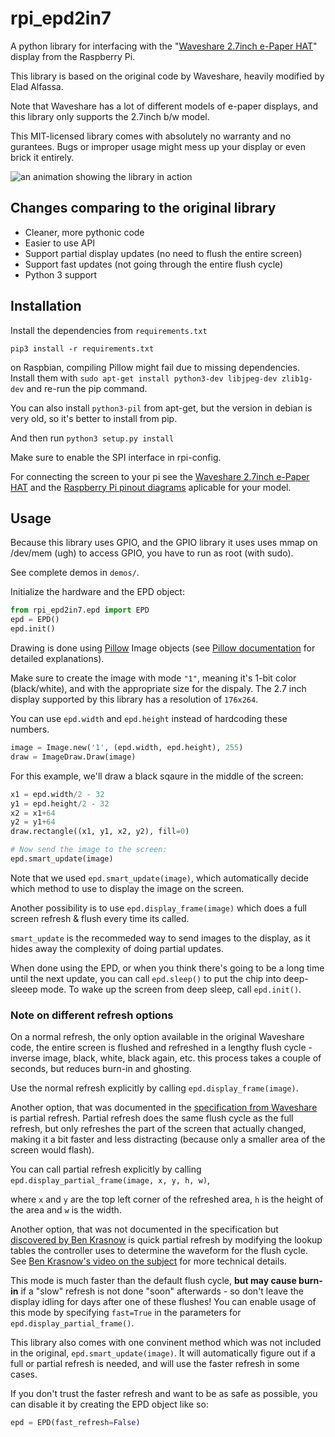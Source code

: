 # rpi_epd2in7

A python library for interfacing with the "[Waveshare 2.7inch e-Paper HAT](https://www.waveshare.com/wiki/2.7inch_e-Paper_HAT)" display from the Raspberry Pi.

This library is based on the original code by Waveshare, heavily modified by Elad Alfassa.

Note that Waveshare has a lot of different models of e-paper displays, and this library only supports the 2.7inch b/w model.

This MIT-licensed library comes with absolutely no warranty and no gurantees.
Bugs or improper usage might mess up your display or even brick it entirely.

![an animation showing the library in action](https://raw.githubusercontent.com/elad661/rpi_epd2in7/master/rpi_epd.gif)

## Changes comparing to the original library
* Cleaner, more pythonic code
* Easier to use API
* Support partial display updates (no need to flush the entire screen)
* Support fast updates (not going through the entire flush cycle)
* Python 3 support

## Installation

Install the dependencies from `requirements.txt`

`pip3 install -r requirements.txt`

on Raspbian, compiling Pillow might fail due to missing dependencies. Install them with
`sudo apt-get install python3-dev libjpeg-dev zlib1g-dev` and re-run the pip command.

You can also install `python3-pil` from apt-get, but the version in debian is very old, so it's better to install from pip.

And then run `python3 setup.py install`

Make sure to enable the SPI interface in rpi-config.

For connecting the screen to your pi see the [Waveshare 2.7inch e-Paper HAT](https://www.waveshare.com/wiki/2.7inch_e-Paper_HAT)
and the [Raspberry Pi pinout diagrams](https://elinux.org/RPi_Low-level_peripherals) aplicable for your model.

## Usage
Because this library uses GPIO, and the GPIO library it uses uses mmap on /dev/mem (ugh) to access GPIO, you have to run as root (with sudo).

See complete demos in `demos/`.

Initialize the hardware and the EPD object:

```python
from rpi_epd2in7.epd import EPD
epd = EPD()
epd.init()
```

Drawing is done using [Pillow](http://python-pillow.org/) Image objects
(see [Pillow documentation](https://pillow.readthedocs.io/en/5.1.x/index.html) for detailed explanations).

Make sure to create the image with mode `"1"`, meaning it's 1-bit color (black/white), and with the appropriate size for the dispaly.
The 2.7 inch display supported by this library has a resolution of `176x264`.

You can use `epd.width` and `epd.height` instead of hardcoding these numbers.

```python
image = Image.new('1', (epd.width, epd.height), 255)
draw = ImageDraw.Draw(image)
```

For this example, we'll draw a black sqaure in the middle of the screen:

```python
x1 = epd.width/2 - 32
y1 = epd.height/2 - 32
x2 = x1+64
y2 = y1+64
draw.rectangle((x1, y1, x2, y2), fill=0)

# Now send the image to the screen:
epd.smart_update(image)
```

Note that we used `epd.smart_update(image)`, which automatically decide which method to use to display the image on the screen.

Another possibility is to use `epd.display_frame(image)` which does a full screen refresh & flush every time its called.

`smart_update` is the recommeded way to send images to the display, as it hides away the complexity of doing partial updates.

When done using the EPD, or when you think there's going to be a long time until the next update,
you can call `epd.sleep()` to put the chip into deep-sleeep mode. To wake up the screen from deep sleep, call `epd.init()`.

### Note on different refresh options

On a normal refresh, the only option available in the original Waveshare code, the entire screen is flushed and refreshed in a lengthy
flush cycle - inverse image, black, white, black again, etc. this process takes a couple of seconds, but reduces burn-in and ghosting.

Use the normal refresh explicitly by calling `epd.display_frame(image)`.

Another option, that was documented in the [specification from Waveshare](https://www.waveshare.com/w/upload/2/2d/2.7inch-e-paper-Specification.pdf) 
is partial refresh. Partial refresh does the same flush cycle as the full refresh, but only refreshes the part of the screen that actually changed,
making it a bit faster and less distracting (because only a smaller area of the screen would flash).

You can call partial refresh explicitly by calling `epd.display_partial_frame(image, x, y, h, w)`,

where `x` and `y` are the top left corner of the refreshed area, `h` is the height of the area and `w` is the width.

Another option, that was not documented in the specification but [discovered by Ben Krasnow](http://benkrasnow.blogspot.co.il/2017/10/fast-partial-refresh-on-42-e-paper.html)
is quick partial refresh by modifying the lookup tables the controller uses to determine the waveform for the flush cycle.
See [Ben Krasnow's video on the subject](https://www.youtube.com/watch?v=MsbiO8EAsGw) for more technical details.

This mode is much faster than the default flush cycle, **but may cause burn-in** if a "slow" refresh is not done "soon" afterwards - so don't leave
the display idling for days after one of these flushes! You can enable usage of this mode by specifying `fast=True` in the parameters for `epd.display_partial_frame()`.

This library also comes with one convinent method which was not included in the original, `epd.smart_update(image)`. It will automatically
figure out if a full or partial refresh is needed, and will use the faster refresh in some cases.

If you don't trust the faster refresh and want to be as safe as possible, you can disable it by creating the EPD object like so: 

```python
epd = EPD(fast_refresh=False)
```